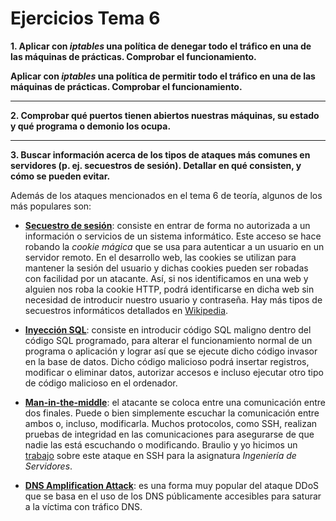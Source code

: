 # Ejercicios Tema 6 

__1. Aplicar con *iptables* una política de denegar todo el tráfico en una de las máquinas de prácticas. Comprobar el funcionamiento.__

__Aplicar con *iptables* una política de permitir todo el tráfico en una de las máquinas de prácticas. Comprobar el funcionamiento.__

---

__2. Comprobar qué puertos tienen abiertos nuestras máquinas, su estado y qué programa o demonio los ocupa.__

---

__3. Buscar información acerca de los tipos de ataques más comunes en servidores (p. ej. secuestros de sesión). Detallar en qué consisten, y cómo se pueden evitar.__

Además de los ataques mencionados en el tema 6 de teoría, algunos de los más populares son:

* [__Secuestro de sesión__](https://en.wikipedia.org/wiki/Session_hijacking): consiste en entrar de forma no autorizada a un información o servicios de un sistema informático. Este acceso se hace robando la _cookie mágica_ que se usa para autenticar a un usuario en un servidor remoto. En el desarrollo web, las cookies se utilizan para mantener la sesión del usuario y dichas cookies pueden ser robadas con facilidad por un atacante. Así, si nos identificamos en una web y alguien nos roba la cookie HTTP, podrá identificarse en dicha web sin necesidad de introducir nuestro usuario y contraseña. Hay más tipos de secuestros informáticos detallados en [Wikipedia](https://es.wikipedia.org/wiki/Hijacking).

* [__Inyección SQL__](https://es.wikipedia.org/wiki/Inyecci%C3%B3n_SQL): consiste en introducir código SQL maligno dentro del código SQL programado, para alterar el funcionamiento normal de un programa o aplicación y lograr así que se ejecute dicho código invasor en la base de datos. Dicho código malicioso podrá insertar registros, modificar o eliminar datos, autorizar accesos e incluso ejecutar otro tipo de código malicioso en el ordenador.

* [__Man-in-the-middle__](https://en.wikipedia.org/wiki/Man-in-the-middle_attack): el atacante se coloca entre una comunicación entre dos finales. Puede o bien simplemente escuchar la comunicación entre ambos o, incluso, modificarla. Muchos protocolos, como SSH, realizan pruebas de integridad en las comunicaciones para asegurarse de que nadie las está escuchando o modificando. Braulio y yo hicimos un [trabajo](https://github.com/mgmacias95/SSH-El-Ataque-MITM) sobre este ataque en SSH para la asignatura _Ingeniería de Servidores_.

* [__DNS Amplification Attack__](https://www.us-cert.gov/ncas/alerts/TA13-088A): es una forma muy popular del ataque DDoS que se basa en el uso de los DNS públicamente accesibles para saturar a la víctima con tráfico DNS.

